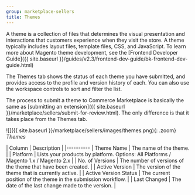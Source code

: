 ```yaml
---
group: marketplace-sellers
title: Themes
---
```


A theme is a collection of files that determines the visual presentation and interactions that customers experience when they visit the store. A theme typically includes layout files, template files, CSS, and JavaScript. To learn more about Magento theme development, see the [Frontend Developer Guide]({{ site.baseurl }}/guides/v2.3/frontend-dev-guide/bk-frontend-dev-guide.html)

The Themes tab shows the status of each theme you have submitted, and provides access to the profile and version history of each. You can also use the workspace controls to sort and filter the list.

The process to submit a theme to Commerce Marketplace is basically the same as [submitting an extension]({{ site.baseurl }}/marketplace/sellers/submit-for-review.html). The only difference is that it takes place from the Themes tab.

![]({{ site.baseurl }}/marketplace/sellers/images/themes.png){: .zoom}
_Themes_

| Column | Description |
|----------
| Theme Name | The name of the theme. |
| Platform | Lists your products by platform. Options: All Platforms / Magento 1.x / Magento 2.x |
| No. of Versions | The number of versions of the theme that have been created. |
| Active Version | The version of the theme that is currently active. |
| Active Version Status | The current position of the theme in the submission workflow. |
| Last Changed | The date of the last change made to the version. |
